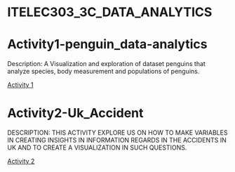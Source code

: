 # ITELEC303_3C_DATA_ANALYTICS

# Activity1-penguin_data-analytics

Description:
       A Visualization and exploration of dataset penguins that analyze species, body measurement and populations of penguins. 
 
[Activity 1](https://github.com/Concha09/Elec303_3C_DATA_ANALYTICS/blob/main/activity1.ipynb) 





# Activity2-Uk_Accident

DESCRIPTION:
  THIS ACTIVITY EXPLORE US ON HOW TO MAKE VARIABLES IN CREATING INSIGHTS IN INFORMATION REGARDS IN THE ACCIDENTS IN UK AND TO CREATE A VISUALIZATION IN SUCH QUESTIONS.

[Activity 2](https://github.com/Concha09/Activity2-Uk_Accident/blob/main/Activity2-checkpoint.ipynb)
